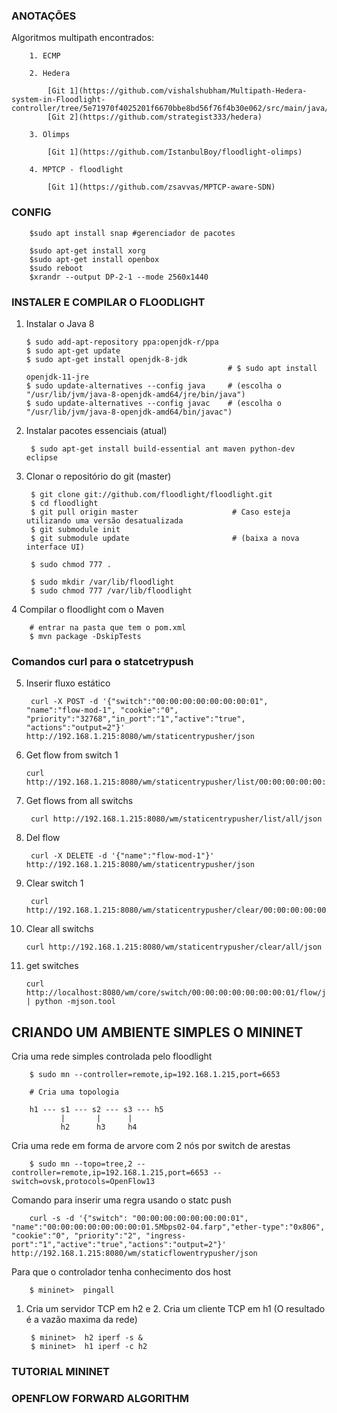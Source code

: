 <h3> ANOTAÇÕES </h3>

Algoritmos multipath encontrados:

		1. ECMP

		2. Hedera 
			
			[Git 1](https://github.com/vishalshubham/Multipath-Hedera-system-in-Floodlight-controller/tree/5e71970f4025201f6670bbe8bd56f76f4b30e062/src/main/java/net/floodlightcontroller/hedera)
			[Git 2](https://github.com/strategist333/hedera)

		3. Olimps
			
			[Git 1](https://github.com/IstanbulBoy/floodlight-olimps)

		4. MPTCP - floodlight
			
			[Git 1](https://github.com/zsavvas/MPTCP-aware-SDN)


<h3> CONFIG </h3>


		$sudo apt install snap #gerenciador de pacotes

		$sudo apt-get install xorg
		$sudo apt-get install openbox
		$sudo reboot
		$xrandr --output DP-2-1 --mode 2560x1440


<h3>INSTALER E COMPILAR O FLOODLIGHT</h3>

	
1.  Instalar o Java 8

		$ sudo add-apt-repository ppa:openjdk-r/ppa
		$ sudo apt-get update
		$ sudo apt-get install openjdk-8-jdk
                                                     # $ sudo apt install openjdk-11-jre
		$ sudo update-alternatives --config java     # (escolha o "/usr/lib/jvm/java-8-openjdk-amd64/jre/bin/java")
		$ sudo update-alternatives --config javac    # (escolha o "/usr/lib/jvm/java-8-openjdk-amd64/bin/javac")

2. Instalar pacotes essenciais (atual)
		
		$ sudo apt-get install build-essential ant maven python-dev eclipse

3. Clonar o repositório do git (master)
	
	
		$ git clone git://github.com/floodlight/floodlight.git
		$ cd floodlight                               
		$ git pull origin master                     # Caso esteja utilizando uma versão desatualizada
		$ git submodule init
		$ git submodule update                       # (baixa a nova interface UI)

		$ sudo chmod 777 .

		$ sudo mkdir /var/lib/floodlight
		$ sudo chmod 777 /var/lib/floodlight

4 Compilar o floodlight com o Maven
	
		# entrar na pasta que tem o pom.xml
		$ mvn package -DskipTests



<h3>Comandos curl para o statcetrypush</h3>

5. Inserir fluxo estático

		curl -X POST -d '{"switch":"00:00:00:00:00:00:00:01", "name":"flow-mod-1", "cookie":"0", "priority":"32768","in_port":"1","active":"true", "actions":"output=2"}' http://192.168.1.215:8080/wm/staticentrypusher/json

6.	Get flow from switch 1
	
		curl http://192.168.1.215:8080/wm/staticentrypusher/list/00:00:00:00:00:00:00:01/json

7. Get flows from all switchs
		
		curl http://192.168.1.215:8080/wm/staticentrypusher/list/all/json

8. Del flow
		
		curl -X DELETE -d '{"name":"flow-mod-1"}' http://192.168.1.215:8080/wm/staticentrypusher/json

9. Clear switch 1
		
		curl http://192.168.1.215:8080/wm/staticentrypusher/clear/00:00:00:00:00:00:00:01/json
		
10. Clear all switchs
		
		curl http://192.168.1.215:8080/wm/staticentrypusher/clear/all/json
	

11. get switches
		
		curl http://localhost:8080/wm/core/switch/00:00:00:00:00:00:00:01/flow/json | python -mjson.tool


<h2>CRIANDO UM AMBIENTE SIMPLES O MININET</h2>

Cria uma rede simples controlada pelo floodlight

		$ sudo mn --controller=remote,ip=192.168.1.215,port=6653 		

		# Cria uma topologia 

		h1 --- s1 --- s2 --- s3 --- h5
		       |       |      |
		       h2      h3     h4

Cria uma rede em forma de arvore com 2 nós por switch de arestas

		$ sudo mn --topo=tree,2 --controller=remote,ip=192.168.1.215,port=6653 --switch=ovsk,protocols=OpenFlow13


Comando para inserir uma regra usando o statc push

		curl -s -d '{"switch": "00:00:00:00:00:00:00:01", "name":"00:00:00:00:00:00:00:01.5Mbps02-04.farp","ether-type":"0x806", "cookie":"0", "priority":"2", "ingress-port":"1","active":"true","actions":"output=2"}' http://192.168.1.215:8080/wm/staticflowentrypusher/json


Para que o controlador tenha conhecimento dos host 

		$ mininet>  pingall												

1. Cria um servidor TCP em h2 e 2. Cria um cliente TCP em h1 (O resultado é a vazão maxima da rede)


		$ mininet>	h2 iperf -s &										
		$ mininet>	h1 iperf -c h2 																											

<h3>TUTORIAL MININET</h3>												



<h3>OPENFLOW FORWARD ALGORITHM</h3>


